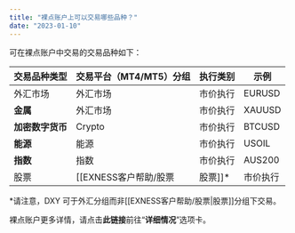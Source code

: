 ```yaml
---
title: "裸点账户上可以交易哪些品种？"
date: "2023-01-10"
---
```


可在裸点账户中交易的交易品种如下：

| 交易品种类型 | 交易平台（MT4/MT5）分组 | 执行类别 | 示例 |
| --- | --- | --- | --- |
| 外汇市场 | 外汇市场 | 市价执行 | EURUSD |
| **金属** | 外汇市场 | 市价执行 | XAUUSD |
| **加密数字货币** | Crypto | 市价执行 | BTCUSD |
| **能源** | 能源 | 市价执行 | USOIL |
| **指数** | 指数 | 市价执行 | AUS200 |
| 股票| [[EXNESS客户帮助/股票|股票]]* | 市价执行 | AAPL |

*请注意，DXY 可于外汇分组而非[[EXNESS客户帮助/股票|股票]]分组下交易。

裸点账户更多详情，请点击**此链接**前往“**详细情况**”选项卡。
